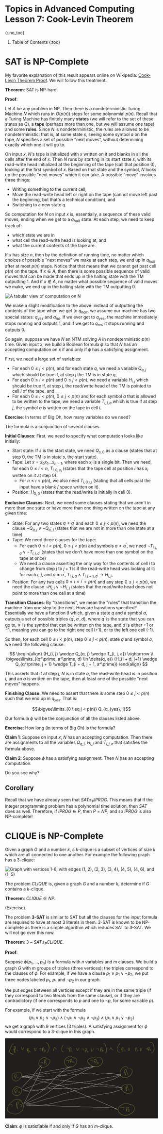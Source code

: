 # Topics in Advanced Computing Lesson 7: Cook-Levin Theorem
{:.no_toc}

1. Table of Contents
{:toc}

# SAT is NP-Complete

My favorite explanation of this result appears online on Wikipedia: [Cook-Levin Theorem Proof](https://en.wikipedia.org/wiki/Cook%E2%80%93Levin_theorem#Proof). We will follow this treatment.

**Theorem**: SAT is NP-hard.

**Proof**:

Let $A$ be any problem in NP. Then there is a nondeterministic Turing Machine $N$ which runs in $O(p(n))$ steps for some polynomial $p(n)$. Recall that a Turing Machine has finitely many **states** (we will refer to the set of these states as $Q$), a **tape** (perhaps more than one, but we will assume one tape), and some **rules**. Since $N$ is nondeterministic, the rules are allowed to be nondeterministic: that is, at some state $s$, seeing some symbol $a$ on the tape, $N$ specifies a set of possible "next moves", without determining exactly which one it will go to.

On input $x$, $N$'s tape is initialized with $x$ written on it and blanks in all the cells after the end of $x$. Then $N$ runs by starting in its start state $s$, with its read-write head initialized at the beginning of the tape (call that position $0$), looking at the first symbol of $x$. Based on that state and the symbol, $N$ looks up the possible "next moves" which it can take. A possible "move" involves three things:

* Writing something to the current cell,
* Move the read-write head left or right on the tape (cannot move left past the beginning, but that's a technical condition), and
* Switching to a new state $q$.

So computation for $N$ on input $x$ is, essentially, a sequence of these valid moves, ending when we get to a $q_{halt}$ state. At each step, we need to keep track of:

* which state we are in
* what cell the read-write head is looking at, and
* what the current contents of the tape are.

If $x$ has size $n$, then by the definition of running time, no matter which choices of possible "next moves" we make at each step, we end up in $q_{halt}$ after at most $p(n)$ steps. Notice that that means that we cannot get past cell $p(n)$ on the tape. If $x \in A$, then there is some possible sequence of valid moves that can be made that ends up in the halting state with the TM outputting 1. And if $x \not \in A$, no matter what possible sequence of valid moves we make, we end up in the halting state with the TM outputting 0.

<img src="https://upload.wikimedia.org/wikipedia/commons/thumb/b/bb/CookLevin_svg.svg/1599px-CookLevin_svg.svg.png" alt="A tabular view of computation on N" />

We make a slight modification to the above: instead of outputting the contents of the tape when we get to $q_{halt}$, we assume our machine has two special states: $q_{yes}$ and $q_{no}$. If we ever get to $q_{yes}$, the machine immediately stops running and outputs $1$, and if we get to $q_{no}$, it stops running and outputs $0$.

So again, suppose we have $N$ an NTM solving $A$ in nondeterministic $p(n)$ time. Given input $x$, we build a Boolean formula $\phi$ so that $N$ has an accepting computation on $x$ if and only if $\phi$ has a satisfying assignment.

First, we need a large set of variables:

* For each $0 \leq j < p(n)$, and for each state $q$, we need a variable $Q_{q, j}$ which should be true if, at step $j$ the TM is in state $q$,
* For each $0 \leq i < p(n)$ and $0 \leq j < p(n)$, we need a variable $H_{i, j}$ which should be true if, at step $j$, the read/write head of the TM is pointed to cell $i$ of the tape, and
* For each $0 \leq i < p(n)$, $0 \leq j < p(n)$ and for each symbol $a$ that is allowed to be written to the tape, we need a variable $T_{i, j, a}$ which is true if at step $j$, the symbol $a$ is written on the tape in cell $i$.

**Exercise**: In terms of Big Oh, how many variables do we need?

The formula is a conjunction of several clauses.

**Initial Clauses**: First, we need to specify what computation looks like initially:

* Start state: If $s$ is the start state, we need $Q_{s, 0}$ as a clause (states that at step $0$, the TM is in state $s$, the start state).
* Tape: Let $x = x_0 x_1 \ldots x_{n-1}$, where each $x_i$ is a single bit. Then we need, for each $0 \leq i < n$, $T_{i, 0, x_i}$ (states that the tape cell at position $i$ has $x_i$ written on it at step 0).
  * For $n \leq i < p(n)$, we also need $T_{i, 0, \sqcup}$ (stating that all cells past the input have a blank / space written on it).
* Position: $H_{0, 0}$ (states that the read/write is initially in cell 0).

**Exclusive Clauses**: Next, we need some clauses stating that we aren't in more than one state or have more than one thing written on the tape at any given time:

* State: For any two states $q \neq q^\prime$ and each $0 \leq j < p(n)$, we need the clause $\lnot Q_{q, j} \vee \lnot Q_{q^\prime, j}$ (states that we are not in more than one state at a time)
* Tape: We need three clauses for the tape:
  * For each $0 \leq i < p(n)$, $0 \leq j < p(n)$ and symbols $a \neq a^\prime$, we need $\lnot T_{i, j, a} \vee \lnot T_{i, j, a^\prime}$ (states that we don't have more than one symbol on the tape at once)
  * We need a clause asserting the only way for the contents of cell $i$ to change from step $j$ to $j + 1$ is if the read-write head was looking at it: for each $i$, $j$, and $a \neq a^\prime$, $T_{i, j, a} \wedge T_{i, j+1, a^\prime} \rightarrow H_{i, j}$,
* Position: For any two cells $0 \leq i < i^\prime < p(n)$ and any step $0 \leq j < p(n)$, we need the clause $\lnot H_{i, j} \vee \lnot H_{i^\prime, j}$ (states that the read/write head does not point to more than one cell at a time)

**Transition Clauses**: By "transitions", we mean the "rules" that transition the machine from one step to the next. How are transitions specified? Essentially we have a function $\delta$ which, given a state $q$ and a symbol $a$, outputs a set of possible triples $(q^\prime, a^\prime, d)$, where $q^\prime$ is the state that you can go to, $a^\prime$ is the symbol that can be written on the tape, and $d$ is either $+1$ or $-1$, meaning you can go to the right one cell (+1), or to the left one cell (-1).

So then, for each cell $0 \leq i < p(n)$, step $0 \leq j < p(n)$, state $q$ and symbol $a$, we need the following clause:

$$
\begin{align}
(H_{i, j} \wedge Q_{q, j} \wedge T_{i, j, a}) \rightarrow \\
\bigvee\limits_{(q^\prime, a^\prime, d) \in \delta(q, a)} (H_{i + d, j+1} \wedge Q_{q^\prime, j + 1} \wedge T_{i + d, j + 1, a^\prime})
\end{align}
$$

This asserts that if at step $j$, $N$ is in state $q$, the read-write head is in position $i$, and an $a$ is written on the tape, then at least one of the possible "next moves" happens.

**Finishing Clause**: We need to assert that there is some step $0 \leq j < p(n)$ such that we end up in $q_{yes}$. That is:

$$\bigvee\limits_{0 \leq j < p(n)} Q_{q_{yes}, j}$$

Our formula $\phi$ will be the conjunction of all the clauses listed above.

**Exercise**: How long (in terms of Big Oh) is the formula?

**Claim 1**: Suppose on input $x$, $N$ has an accepting computation. Then there are assignments to all the variables $Q_{q, j}$, $H_{i, j}$ and $T_{i, j, a}$ that satisfies the formula above.

**Claim 2**: Suppose $\phi$ has a satisfying assignment. Then $N$ has an accepting computation.

Do you see why?

## Corollary

Recall that we have already seen that $SAT \leq_P IPROG$. This means that if the integer programming problem has a polynomial time solution, then $SAT$ does as well. Therefore, if $IPROG \in P$, then $P = NP$, and so $IPROG$ is also NP-complete!

# CLIQUE is NP-Complete

Given a graph $G$ and a number $k$, a $k$-clique is a subset of vertices of size $k$ which are all connected to one another. For example the following graph has a 3-clique:

<img src="https://upload.wikimedia.org/wikipedia/commons/thumb/8/86/6n-graf-clique.svg/2560px-6n-graf-clique.svg.png" alt="Graph with vertices 1-6, with edges (1, 2), (2, 3), (3, 4), (4, 5), (4, 6), and (1, 5)" />

The problem $CLIQUE$ is, given a graph $G$ and a number $k$, determine if $G$ contains a $k$-clique.

**Theorem**: $CLIQUE \in NP$.

(Exercise).

The problem **3-SAT** is similar to SAT but all the clauses for the input formula are required to have at most 3 literals in them. 3-SAT is known to be NP-complete as there is a simple algorithm which reduces SAT to 3-SAT. We will not go over this now.

**Theorem**: $3-SAT \leq_P CLIQUE$.

**Proof**:

Suppose $\phi(p_1, \ldots, p_n)$ is a formula with $n$ variables and $m$ clauses. We build a graph $G$ with $m$ groups of triples (three vertices); the triples correspond to the clauses of $\phi$. For example, if we have a clause $p_1 \vee p_1 \vee \lnot p_2$, we put three nodes labeled $p_1$, $p_1$ and $\lnot p_2$ in our graph.

We put edges between all vertices except if they are in the same triple (if they correspond to two literals from the same clause), or if they are contradictory (if one corresponds to $p$ and one to $\lnot p$, for some variable $p$).

For example, if we start with the formula $$(p_1 \vee p_2 \vee \lnot p_3) \wedge (\lnot p_1 \vee \lnot p_2 \vee \lnot p_3) \wedge (p_1 \vee p_1 \vee \lnot p_2)$$ we get a graph with 9 vertices (3 triples). A satisfying assignment for $\phi$ would correspond to a 3-clique in this graph.

<img class="noreverse" src="images/reduction.jpeg" alt="Example of a formula and the corresponding graph" />

**Claim**: $\phi$ is satisfiable if and only if $G$ has an $m$-clique.
